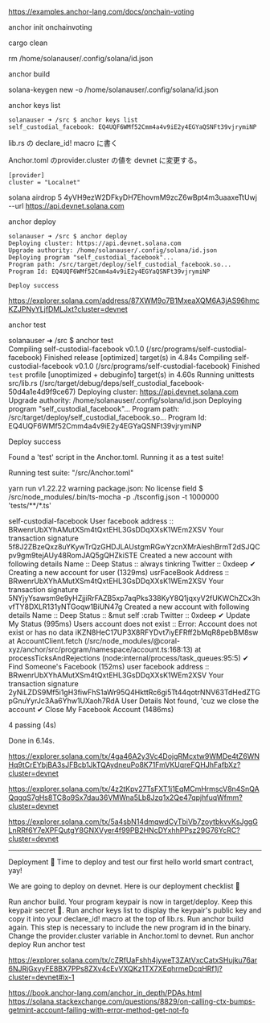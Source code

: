 https://examples.anchor-lang.com/docs/onchain-voting

anchor init onchainvoting



cargo clean

rm /home/solanauser/.config/solana/id.json

anchor build


solana-keygen new -o /home/solanauser/.config/solana/id.json

anchor keys list

```
solanauser ➜ /src $ anchor keys list
self_custodial_facebook: EQ4UQF6WMf52Cmm4a4v9iE2y4EGYaQSNFt39vjrymiNP
```

lib.rs の declare_id! macro に書く

Anchor.toml のprovider.cluster の値を devnet に変更する。

```
[provider]
cluster = "Localnet"
```


solana airdrop 5 4yVH9ezW2DFkyDH7EhovmM9zcZ6wBpt4m3uaaxeTtUwj --url https://api.devnet.solana.com


anchor deploy



```
solanauser ➜ /src $ anchor deploy
Deploying cluster: https://api.devnet.solana.com
Upgrade authority: /home/solanauser/.config/solana/id.json
Deploying program "self_custodial_facebook"...
Program path: /src/target/deploy/self_custodial_facebook.so...
Program Id: EQ4UQF6WMf52Cmm4a4v9iE2y4EGYaQSNFt39vjrymiNP

Deploy success
```

https://explorer.solana.com/address/87XWM9o7B1MxeaXQM6A3jAS96hmcKZJPNyYLjfDMLJxt?cluster=devnet




anchor test

solanauser ➜ /src $ anchor test     
   Compiling self-custodial-facebook v0.1.0 (/src/programs/self-custodial-facebook)
    Finished release [optimized] target(s) in 4.84s
   Compiling self-custodial-facebook v0.1.0 (/src/programs/self-custodial-facebook)
    Finished `test` profile [unoptimized + debuginfo] target(s) in 4.60s
     Running unittests src/lib.rs (/src/target/debug/deps/self_custodial_facebook-50d4a1e4d9f9ce67)
Deploying cluster: https://api.devnet.solana.com
Upgrade authority: /home/solanauser/.config/solana/id.json
Deploying program "self_custodial_facebook"...
Program path: /src/target/deploy/self_custodial_facebook.so...
Program Id: EQ4UQF6WMf52Cmm4a4v9iE2y4EGYaQSNFt39vjrymiNP

Deploy success

Found a 'test' script in the Anchor.toml. Running it as a test suite!

Running test suite: "/src/Anchor.toml"

yarn run v1.22.22
warning package.json: No license field
$ /src/node_modules/.bin/ts-mocha -p ./tsconfig.json -t 1000000 'tests/**/*.ts'


  self-custodial-facebook
User facebook address ::  BRwenrUbXYhAMutXSm4tQxtEHL3GsDDqXXsK1WEm2XSV
Your transaction signature 5f8J2ZBzeQxz8uYKywTrQzGHDJLAUstgmRGwYzcnXMrAieshBrmT2dSJQCpv9gm9tejAUy48RomJAQ5gQHZkiSTE
Created a new account with following details 
 Name :: Deep 
 Status :: always tinkring 
 Twitter :: 0xdeep
    ✔ Creating a new account for user (1329ms)
usrFaceBook Address ::  BRwenrUbXYhAMutXSm4tQxtEHL3GsDDqXXsK1WEm2XSV
Your transaction signature 5NYjyYsawsm9e9yHZjjiRrFAZB5xp7aqPks338KyY8Q1jqxyV2fUKWChZCx3hvfTY8DXLR131yNTGoqw1BiUN47g
Created a new account with following details 
 Name :: Deep 
 Status :: &mut self :crab 
 Twitter :: 0xdeep
    ✔ Update My Status (995ms)
Users account does not exist ::  Error: Account does not exist or has no data iKZN8HeC17UP3X8RFYDvt7iyEFRff2bMqR8pebBM8sw
    at AccountClient.fetch (/src/node_modules/@coral-xyz/anchor/src/program/namespace/account.ts:168:13)
    at processTicksAndRejections (node:internal/process/task_queues:95:5)
    ✔ Find Someone's Facebook (152ms)
user facebook address ::  BRwenrUbXYhAMutXSm4tQxtEHL3GsDDqXXsK1WEm2XSV
Your transaction signature 2yNiLZDS9Mf5i1gH3fiwFhS1aWr95Q4HkttRc6gi5Tt44qotrNNV63TdHedZTGpGnuYyrJc3Aa6Yhw1UXaoh7RdA
User Details Not found, 'cuz we close the account
    ✔ Close My Facebook Account (1486ms)


  4 passing (4s)

Done in 6.14s.


https://explorer.solana.com/tx/4ga46A2y3Vc4DojgRMcxtw9WMDe4tZ6WNHq9tCrEYbjBA3sJFBcb1JkTQAydneuPo8K71FmVKUqreFQHJhFafbXz?cluster=devnet

https://explorer.solana.com/tx/4z2tKpv27TsFXT1j1EqMCmHrmscV8n4SnQAQqgqS7gHs8TC8o9Sx7dau36VMWna5Lb8Jzq1x2Qe47qpjhfuqWfmm?cluster=devnet

https://explorer.solana.com/tx/5a4sbN14dmqwdCyTbiVb7zoytbkvvKsJggGLnRRf6Y7eXPFQutgY8GNXVyer4f99PB2HNcDYxhhPPsz29G76YcRC?cluster=devnet


-----

Deployment 🎉
Time to deploy and test our first hello world smart contract, yay!

We are going to deploy on devnet. Here is our deployment checklist 🚀

Run anchor build. Your program keypair is now in target/deploy. Keep this keypair secret 🤫.
Run anchor keys list to display the keypair's public key and copy it into your declare_id! macro at the top of lib.rs.
Run anchor build again. This step is necessary to include the new program id in the binary.
Change the provider.cluster variable in Anchor.toml to devnet.
Run anchor deploy
Run anchor test

https://explorer.solana.com/tx/cZRfUaFshh4jyweT3ZAtVxcCatxSHujku76ar6NJRjGxyyFE8BX7PPs8ZXv4cEvVXQKz1TX7XEqhrmeDcqHRf1j?cluster=devnet#ix-1



https://book.anchor-lang.com/anchor_in_depth/PDAs.html
https://solana.stackexchange.com/questions/8829/on-calling-ctx-bumps-getmint-account-failing-with-error-method-get-not-fo
